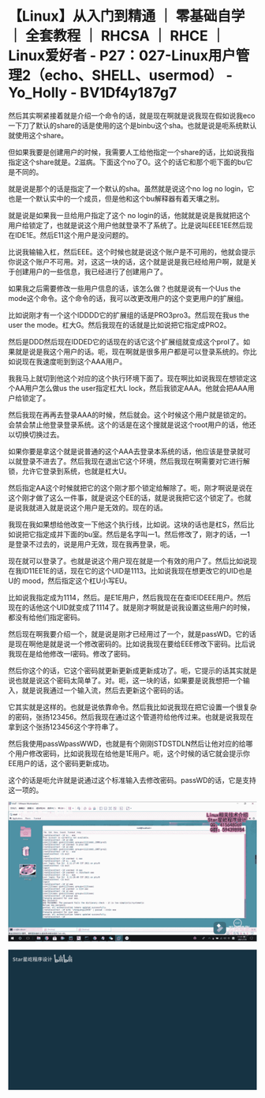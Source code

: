 # 【Linux】从入门到精通 ｜ 零基础自学 ｜ 全套教程 ｜ RHCSA ｜ RHCE ｜ Linux爱好者 - P27：027-Linux用户管理2（echo、SHELL、usermod） - Yo_Holly - BV1Df4y187g7

然后其实啊紧接着就是介绍一个命令的话，就是现在啊就是说我现在假如说我eco一下刀了默认的share的话是使用的这个是binbu这个sha。也就是说是呃系统默认就使用这个share。

但如果我要是创建用户的时候，我需要人工给他指定一个share的话，比如说我指指定这个share就是。2滋病。下面这个no了O。这个的话它和那个呃下面的bu它是不同的。

就是说是那个的话是指定了一个默认的sha。虽然就是说这个no log no login，它也是一个默认实中的一个成员，但是他和这个bu解释器有着天壤之别。

就是说是如果我一旦给用户指定了这个 no login的话，他就就是说是我就把这个用户给锁定了，也就是说这个用户他就登录不了系统了。比是说叫EEE1EE然后现在IDE1E。然后E11这个用户是没问题的。

比说我输输入杠，然后EEE。这个时候也就是说这个账户是不可用的，他就会提示你说这个账户不可用。对，这这一块的话，这个就是说是我已经给用户啊，就是关于创建用户的一些信息，我已经进行了创建用户了。

如果我之后需要修改一些用户信息的话，该怎么做？也就是说有一个Uus the mode这个命令。这个命令的话，我可以改更改用户的这个变更用户的扩展组。

比如说刚才有一个这个IDDDD它的扩展组的话是PRO3pro3。然后现在我us the user the mode。杠大G。然后我现在的话就是比如说把它指定成PRO2。

然后是DDD然后现在IDDED它的话现在的话它这个扩展组就变成这个proI了。如果就是说是我这个用户的话。呃，现在啊就是很多用户都是可以登录系统的。你比如说现在我速度呃到到这个AAA用户。

我我马上就切到他这个对应的这个执行环境下面了。现在啊比如说我现在想锁定这个AA用户怎么做us the user指定杠大L lock，然后我锁定AAA。他就会把AAA用户给锁定了。

然后我现在再再去登录AAA的时候，然后就会。这个时候这个用户就是锁定的。会禁会禁止他登录登录系统。这个的话是在这个搜就是说这个root用户的话，他还以切换切换过去。

如果你要是拿这个就是说普通的这个AAA去登录本系统的话，他应该是登录就可以就登录不进去了。然后我现在退出它这个环境，然后我现在啊需要对它进行解锁，允许它登录到系统，也就是杠大U。

然后指定AA这个时候就把它的这个刚才那个锁定给解除了。呃，刚才啊说是说在这个刚才做了这么一件事，就是说这个EE的话，就是说我把它这个锁定了。也就是说我就进入就是说这个用户是无效的。现在的话。

我现在我如果想给他改变一下他这个执行线，比如说。这块的话也是杠S，然后比如说把它指定成并下面的bu室。然后是名字叫一1。然后修改了，刚才的话，一1是登录不过去的，说是用户无效，现在我再登录，呃。

现在就可以登录了。也就是说这个用户现在就是一个有效的用户了。然后比如说现在我ID11EE1E的话，现在它的这个UID是1113。比如说我现在想更改它的UID也是U的 mood，然后指定这个杠U小写EU。

比如说我指定成为1114，然后。是E1E用户，然后我现在在查IEIDEEE用户。然后现在的话他这个UID就变成了1114了。就是刚才啊就是说我设置这些用户的时候，都没有给他们指定密码。

然后现在啊我要介绍一个，就是说是刚才已经用过了一个，就是passWD。它的话是现在啊他是就是说一个修改密码的。比如说我现在要给EEE修改下密码。比后说我现在是给他修改一I密码。修改了密码。

然后你这个的话，它这个密码就更新更新成更新成功了。呃，它提示的话其实就是说也就是说这个密码太简单了。对。呃，这一块的话，如果要是说我想把一个输入，就是说我通过一个输入流，然后去更新这个密码的话。

它其实就是这样的。也就是说依靠命令。然后我比如说我现在把它设置一个很复杂的密码，张扬123456。然后我现在通过这个管道符给他传过来。也就是说我现在拿到这个张扬123456这个字符串了。

然后我使用passWpassWWD，也就是有个刚刚STDSTDLN然后让他对应的给哪个用户修改密码，比如说我现在给他是1E用户。呃，这个时候的话它就会提示你EE用户的话，这个密码更新成功。

这个的话是呃允许就是说通过这个标准输入去修改密码。passWD的话，它是支持这一项的。

![](img/1b0baf2d0f607b5b28543aec79c94b4a_1.png)

![](img/1b0baf2d0f607b5b28543aec79c94b4a_2.png)